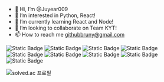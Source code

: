 - 👋 Hi, I’m @Juyear009
- 👀 I’m interested in Python, React!
- 🌱 I’m currently learning React and Node!
- 💞️ I’m looking to collaborate on Team KYT!
- 📫 How to reach me githubbruny@gmail.com

<!---
Juyear009/Juyear009 is a ✨ special ✨ repository because its `README.md` (this file) appears on your GitHub profile.
You can click the Preview link to take a look at your changes.
--->

![Static Badge](https://img.shields.io/badge/Python-brightgreen?style=for-the-badge&logo=python&logoColor=white&logoSize=auto&color=24A2B3)
![Static Badge](https://img.shields.io/badge/JavaScript-white?style=for-the-badge&logo=javascript&logoColor=white&logoSize=auto&color=EDD538)
![Static Badge](https://img.shields.io/badge/Node-brightgreen?style=for-the-badge&logo=nodedotjs&logoColor=white&logoSize=auto&color=7BC524)
![Static Badge](https://img.shields.io/badge/HTML5-brightgreen?style=for-the-badge&logo=html5&logoColor=white&logoSize=auto&color=F05032)
![Static Badge](https://img.shields.io/badge/CSS3-white?style=for-the-badge&logo=css3&logoColor=white&logoSize=auto&color=007ACC)
![Static Badge](https://img.shields.io/badge/React-brightgreen?style=for-the-badge&logo=react&logoSize=auto&color=222222)
![Static Badge](https://img.shields.io/badge/Flutter-white?style=for-the-badge&logo=flutter&logoColor=white&logoSize=auto&color=00C7FA)
![Static Badge](https://img.shields.io/badge/kotlin-brightgreen?style=for-the-badge&logo=kotlin&logoColor=white&logoSize=auto&color=7E60EE)
![Static Badge](https://img.shields.io/badge/MYSQL-brightgreen?style=for-the-badge&logo=mysql&logoColor=white&logoSize=auto&color=CE8D2F)

![solved.ac 프로필](http://mazassumnida.wtf/api/v2/generate_badge?boj=bru_slime)
